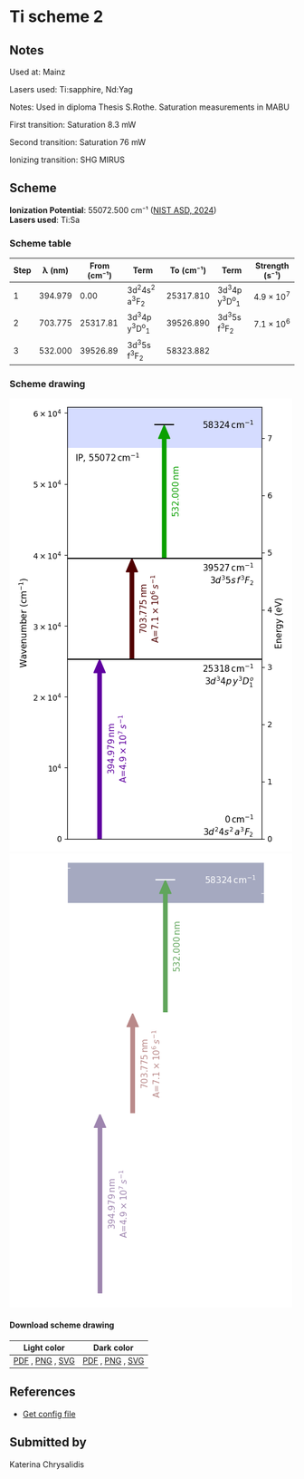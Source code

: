 # Ti scheme 2

## Notes

Used at: Mainz

Lasers used: Ti:sapphire, Nd:Yag

Notes: Used in diploma Thesis S.Rothe. Saturation measurements in MABU

First transition: Saturation 8.3 mW

Second transition: Saturation 76 mW

Ionizing transition: SHG MIRUS





## Scheme

**Ionization Potential**: 55072.500 cm⁻¹ ([NIST ASD, 2024](https://www.nist.gov/pml/atomic-spectra-database))  
**Lasers used**: Ti:Sa

### Scheme table

| Step | λ (nm)  | From (cm⁻¹) |                          Term                           | To (cm⁻¹) |                          Term                           |    Strength (s⁻¹)    |
| ---- | ------- | ----------- | ------------------------------------------------------- | --------- | ------------------------------------------------------- | -------------------- |
| 1    | 394.979 | 0.00        | 3d<sup>2</sup>4s<sup>2</sup> a<sup>3</sup>F<sub>2</sub> | 25317.810 | 3d<sup>3</sup>4p y<sup>3</sup>D<sup>o</sup><sub>1</sub> | 4.9 × 10<sup>7</sup> |
| 2    | 703.775 | 25317.81    | 3d<sup>3</sup>4p y<sup>3</sup>D<sup>o</sup><sub>1</sub> | 39526.890 | 3d<sup>3</sup>5s f<sup>3</sup>F<sub>2</sub>             | 7.1 × 10<sup>6</sup> |
| 3    | 532.000 | 39526.89    | 3d<sup>3</sup>5s f<sup>3</sup>F<sub>2</sub>             | 58323.882 |                                                         |                      |


### Scheme drawing

![ti scheme, light mode](ti-002/ti-002-light.png#only-light)
![ti scheme, dark mode](ti-002/ti-002-dark-web.png#only-dark)

#### Download scheme drawing

|                                            Light color                                            |                                           Dark color                                           |
| ------------------------------------------------------------------------------------------------- | ---------------------------------------------------------------------------------------------- |
| [PDF](ti-002/ti-002-light.pdf) , [PNG](ti-002/ti-002-light.png) , [SVG](ti-002/ti-002-light.svg)  | [PDF](ti-002/ti-002-dark.pdf) , [PNG](ti-002/ti-002-dark.png) , [SVG](ti-002/ti-002-dark.svg)  |


## References

  - [Get config file](https://github.com/RIMS-Code/rims-code.github.io/blob/main/db/ti-002.json)



## Submitted by

Katerina Chrysalidis

